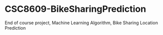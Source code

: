 # CSC8609-BikeSharingPrediction
End of course project, Machine Learning Algorithm, Bike Sharing Location Prediction
